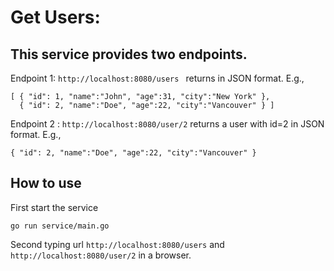 # Get Users:

## This service provides two endpoints. 


Endpoint 1: ```http://localhost:8080/users ``` returns in JSON format. E.g., 
```
[ { "id": 1, "name":"John", "age":31, "city":"New York" }, 
  { "id": 2, "name":"Doe", "age":22, "city":"Vancouver" } ]
```

Endpoint 2 : ```http://localhost:8080/user/2``` returns a user with id=2 in JSON format. E.g., 
```
{ "id": 2, "name":"Doe", "age":22, "city":"Vancouver" }
```

## How to use

First start the service
```
go run service/main.go
```
Second typing url ```http://localhost:8080/users``` and ``` http://localhost:8080/user/2 ``` in a browser.
